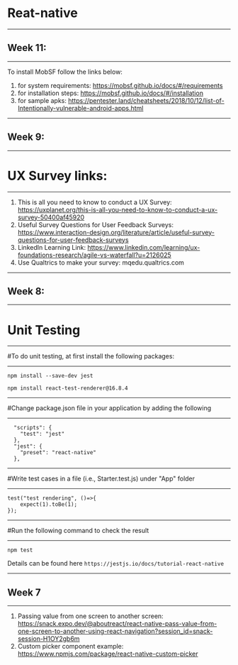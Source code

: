 # Reat-native
_________________________________________
## Week 11:
_________________________________________
To install MobSF follow the links below:

1. for system requirements: https://mobsf.github.io/docs/#/requirements
2. for installation steps: https://mobsf.github.io/docs/#/installation
3. for sample apks: https://pentester.land/cheatsheets/2018/10/12/list-of-Intentionally-vulnerable-android-apps.html
_________________________________________
## Week 9:
_________________________________________
# UX Survey links:
_________________________________________
1. This is all you need to know to conduct a UX Survey:
   https://uxplanet.org/this-is-all-you-need-to-know-to-conduct-a-ux-survey-50400af45920
2. Useful Survey Questions for User Feedback Surveys: 
   https://www.interaction-design.org/literature/article/useful-survey-questions-for-user-feedback-surveys
3. LinkedIn Learning Link:
   https://www.linkedin.com/learning/ux-foundations-research/agile-vs-waterfall?u=2126025
4. Use Qualtrics to make your survey: mqedu.qualtrics.com 
_________________________________________
## Week 8:
_________________________________________
# Unit Testing
_________________________________________
#To do unit testing,
at first install the following packages:
________________________________________

```npm install --save-dev jest```

```npm install react-test-renderer@16.8.4```

_______________________________________________________________________
#Change package.json file in your application by adding the following
_______________________________________________________________________
```
  "scripts": {
    "test": "jest"
  },
  "jest": {
    "preset": "react-native"
  },
 ``` 
____________________________________________________________________
#Write test cases in a file (i.e., Starter.test.js) under "App" folder
____________________________________________________________________
```
test("test rendering", ()=>{
	expect(1).toBe(1);	
});
```
______________________________________________
#Run the following command to check the result
______________________________________________

```npm test```

Details can be found here ```https://jestjs.io/docs/tutorial-react-native```

-----------------------------------------------------------------------------------
## Week 7
-----------------------------------------------------------------------------------
1. Passing value from one screen to another screen: 
	https://snack.expo.dev/@aboutreact/react-native-pass-value-from-one-screen-to-another-using-react-navigation?session_id=snack-session-H1OY2gb6m
2. Custom picker component example:
	https://www.npmjs.com/package/react-native-custom-picker
